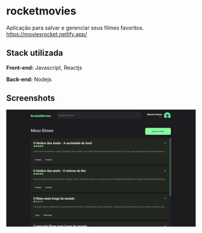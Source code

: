 # rocketmovies
 
Aplicação para salvar e gerenciar seus filmes favoritos.
https://moviesrocket.netlify.app/


## Stack utilizada

**Front-end:** Javascript, Reactjs

**Back-end:** Nodejs


## Screenshots

![App Screenshot](https://github.com/marciosouzaa/rocketmovies/blob/main/src/assets/prt11.png?raw=true)